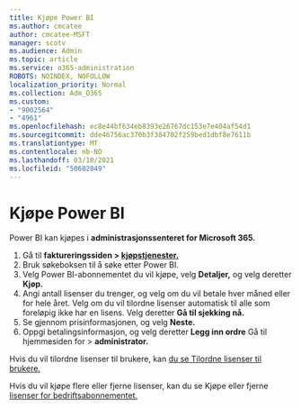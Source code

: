 ```yaml
---
title: Kjøpe Power BI
ms.author: cmcatee
author: cmcatee-MSFT
manager: scotv
ms.audience: Admin
ms.topic: article
ms.service: o365-administration
ROBOTS: NOINDEX, NOFOLLOW
localization_priority: Normal
ms.collection: Adm_O365
ms.custom:
- "9002564"
- "4961"
ms.openlocfilehash: ec8e44bf634eb8393e26767dc153e7e404af54d1
ms.sourcegitcommit: dde46756ac370b3f384702f259bed1dbf8e7611b
ms.translationtype: MT
ms.contentlocale: nb-NO
ms.lasthandoff: 03/10/2021
ms.locfileid: "50602049"
---
```

# <a name="purchase-power-bi"></a>Kjøpe Power BI

Power BI kan kjøpes i **administrasjonssenteret for Microsoft 365.**

1. Gå til **faktureringssiden > [kjøpstjenester.](https://go.microsoft.com/fwlink/p/?linkid=868433)**
2. Bruk søkeboksen til å søke etter Power BI.
3. Velg Power BI-abonnementet du vil kjøpe, velg **Detaljer,** og velg deretter **Kjøp.**
4. Angi antall lisenser du trenger, og velg om du vil betale hver måned eller for hele året. Velg om du vil tilordne lisenser automatisk til alle som foreløpig ikke har en lisens. Velg deretter **Gå til sjekking nå.**
5. Se gjennom prisinformasjonen, og velg **Neste.**
6. Oppgi betalingsinformasjon, og velg deretter **Legg inn ordre** Gå til hjemmesiden for  >  **administrator.**

Hvis du vil tilordne lisenser til brukere, kan [du se Tilordne lisenser til brukere.](https://docs.microsoft.com/microsoft-365/admin/manage/assign-licenses-to-users)

Hvis du vil kjøpe flere eller fjerne lisenser, kan du se Kjøpe eller fjerne [lisenser for bedriftsabonnementet.](https://docs.microsoft.com/microsoft-365/commerce/licenses/buy-licenses)